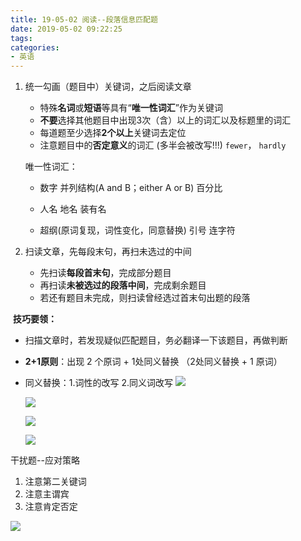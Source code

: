 ```yaml
---
title: 19-05-02 阅读--段落信息匹配题
date: 2019-05-02 09:22:25
tags:
categories:
- 英语
---
```


1. 统一勾画（题目中）关键词，之后阅读文章

   + 特殊**名词**或**短语**等具有“**唯一性词汇**”作为关键词
   + **不要**选择其他题目中出现3次（含）以上的词汇以及标题里的词汇
   + 每道题至少选择**2个以上**关键词去定位
   + 注意题目中的**否定意义**的词汇   (多半会被改写!!!) `fewer`， `hardly`

   

   唯一性词汇： 

   + 数字   并列结构(A and B；either A or B)   百分比

   + 人名   地名   装有名  

   + 超纲(原词复现，词性变化，同意替换)   引号   连字符

   

2. 扫读文章，先每段末句，再扫未选过的中间
   + 先扫读**每段首末句**，完成部分题目
   + 再扫读**未被选过的段落中间**，完成剩余题目
   + 若还有题目未完成，则扫读曾经选过首末句出题的段落



​	**技巧要领：**

+ 扫描文章时，若发现疑似匹配题目，务必翻译一下该题目，再做判断   

+ **2+1原则**：出现 2 个原词 + 1处同义替换 （2处同义替换 + 1 原词）

+ 同义替换：1.词性的改写   2.同义词改写
  ![](https://ws1.sinaimg.cn/large/007y3hakly1g2mrpkco25j30kj0b878w.jpg)

  ![](https://ws1.sinaimg.cn/large/007y3hakly1g2mrsmzwroj30kd0b6td8.jpg)

  ![](https://ws1.sinaimg.cn/large/007y3hakly1g2mrtx6rlxj30kh0b7dkf.jpg)

  ![](https://ws1.sinaimg.cn/large/007y3hakly1g2mrv19gikj30kh0b1wiy.jpg)



干扰题--应对策略

1. 注意第二关键词
2. 注意主谓宾
3. 注意肯定否定





![](https://ws1.sinaimg.cn/large/007y3hakly1g2ms10jdizj30ch06l3zt.jpg)